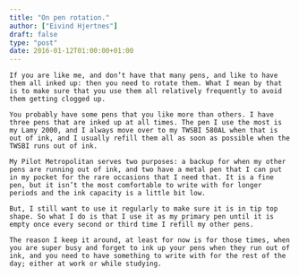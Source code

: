 ```yaml
---
title: "On pen rotation."
author: ["Eivind Hjertnes"]
draft: false
type: "post"
date: 2016-01-12T01:00:00+01:00
---
```


<div class="HTML">
  <div></div>

<p>

</div>

```text
If you are like me, and don’t have that many pens, and like to have them all inked up: then you need to rotate them. What I mean by that is to make sure that you use them all relatively frequently to avoid them getting clogged up.
```

<div class="HTML">
  <div></div>

</p>

</div>

<div class="HTML">
  <div></div>

<p>

</div>

```text
You probably have some pens that you like more than others. I have three pens that are inked up at all times. The pen I use the most is my Lamy 2000, and I always move over to my TWSBI 580AL when that is out of ink, and I usually refill them all as soon as possible when the TWSBI runs out of ink.
```

<div class="HTML">
  <div></div>

</p>

</div>

<div class="HTML">
  <div></div>

<p>

</div>

```text
My Pilot Metropolitan serves two purposes: a backup for when my other pens are running out of ink, and two have a metal pen that I can put in my pocket for the rare occasions that I need that. It is a fine pen, but it isn’t the most comfortable to write with for longer periods and the ink capacity is a little bit low.
```

<div class="HTML">
  <div></div>

</p>

</div>

<div class="HTML">
  <div></div>

<p>

</div>

```text
But, I still want to use it regularly to make sure it is in tip top shape. So what I do is that I use it as my primary pen until it is empty once every second or third time I refill my other pens.
```

<div class="HTML">
  <div></div>

</p>

</div>

<div class="HTML">
  <div></div>

<p>

</div>

```text
The reason I keep it around, at least for now is for those times, when you are super busy and forget to ink up your pens when they run out of ink, and you need to have something to write with for the rest of the day; either at work or while studying.
```

<div class="HTML">
  <div></div>

</p>

</div>
